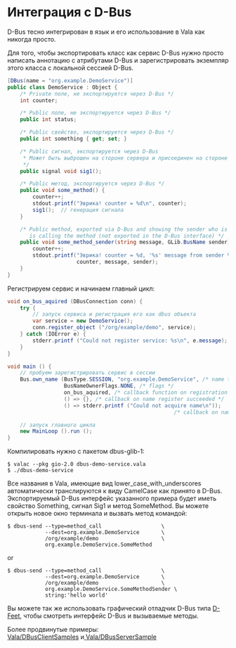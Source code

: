 # Интеграция с D-Bus

D-Bus тесно интегрирован в язык и его использование в Vala как никогда просто.

Для того, чтобы экспортировать класс как сервис D-Bus нужно просто написать аннотацию с атрибутами D-Bus и зарегистрировать экземпляр этого класса с локальной сессией D-Bus.

```csharp
[DBus(name = "org.example.DemoService")]
public class DemoService : Object {
    /* Private поле, не экспортируется через D-Bus */
    int counter;

    /* Public поле, не экспортируется через D-Bus */
    public int status;

    /* Public свойство, экспортируется через D-Bus */
    public int something { get; set; }

    /* Public сигнал, экспортируется через D-Bus
     * Может быть выброшен на стороне сервера и присоединен на стороне клиента.
     */
    public signal void sig1();

    /* Public метод, экспортируется через D-Bus */
    public void some_method() {
        counter++;
        stdout.printf("Эврика! counter = %d\n", counter);
        sig1();  // генерация сигнала
    }

    /* Public method, exported via D-Bus and showing the sender who is
       is calling the method (not exported in the D-Bus interface) */
    public void some_method_sender(string message, GLib.BusName sender) {
        counter++;
        stdout.printf("Эврика! counter = %d, '%s' message from sender %s\n",
                      counter, message, sender);
    }
}
```

Регистрируем сервис и начинаем главный цикл:

```csharp
void on_bus_aquired (DBusConnection conn) {
    try {
        // запуск сервиса и регистрация его как dbus объекта
        var service = new DemoService();
        conn.register_object ("/org/example/demo", service);
    } catch (IOError e) {
        stderr.printf ("Could not register service: %s\n", e.message);
    }
}

void main () {
    // пробуем зарегистрировать сервис в сессии
    Bus.own_name (BusType.SESSION, "org.example.DemoService", /* name to register */
                  BusNameOwnerFlags.NONE, /* flags */
                  on_bus_aquired, /* callback function on registration succeeded */
                  () => {}, /* callback on name register succeeded */
                  () => stderr.printf ("Could not acquire name\n"));
                                                     /* callback on name lost */

    // запуск главного цикла
    new MainLoop ().run ();
}
```

Компилировать нужно с пакетом dbus-glib-1:

```text
$ valac --pkg gio-2.0 dbus-demo-service.vala
$ ./dbus-demo-service
```

Все названия в Vala, имеющие вид lower\_case\_with\_underscores автоматически транслируются к виду CamelCase как принято в D-Bus. Экспортируемый D-Bus интерфейс указанного примера будет иметь свойство Something, сигнал Sig1 и метод SomeMethod. Вы можете открыть новое окно терминала и вызвать метод командой:

```text
$ dbus-send --type=method_call                   \
            --dest=org.example.DemoService       \
            /org/example/demo                    \
            org.example.DemoService.SomeMethod
```

or

```text
$ dbus-send --type=method_call                   \
            --dest=org.example.DemoService       \
            /org/example/demo                    \
            org.example.DemoService.SomeMethodSender \
            string:'hello world'
```

Вы можете так же использовать графический отладчик D-Bus типа [D-Feet](https://wiki.gnome.org/Apps/DFeet), чтобы смотреть интерфейс D-Bus и вызываемые методы.

Более продвинутые примеры:  
[Vala/DBusClientSamples](https://wiki.gnome.org/Projects/Vala/DBusClientSamples) и[ Vala/DBusServerSample](https://wiki.gnome.org/Projects/Vala/DBusServerSample)  


